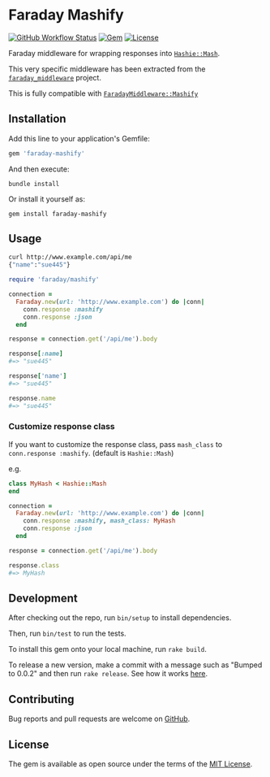 # Faraday Mashify

[![GitHub Workflow Status](https://img.shields.io/github/workflow/status/sue445/faraday-mashify/ci)](https://github.com/sue445/faraday-mashify/actions?query=branch%3Amain)
[![Gem](https://img.shields.io/gem/v/faraday-mashify.svg?style=flat-square)](https://rubygems.org/gems/faraday-mashify)
[![License](https://img.shields.io/github/license/sue445/faraday-mashify.svg?style=flat-square)](LICENSE.md)

Faraday middleware for wrapping responses into [`Hashie::Mash`](https://github.com/hashie/hashie#mash).

This very specific middleware has been extracted from the [`faraday_middleware`](https://github.com/lostisland/faraday_middleware) project.

This is fully compatible with [`FaradayMiddleware::Mashify`](https://github.com/lostisland/faraday_middleware/blob/main/lib/faraday_middleware/response/mashify.rb)

## Installation

Add this line to your application's Gemfile:

```ruby
gem 'faraday-mashify'
```

And then execute:

```shell
bundle install
```

Or install it yourself as:

```shell
gem install faraday-mashify
```

## Usage
```bash
curl http://www.example.com/api/me
{"name":"sue445"}
```

```ruby
require 'faraday/mashify'

connection =
  Faraday.new(url: 'http://www.example.com') do |conn|
    conn.response :mashify
    conn.response :json
  end

response = connection.get('/api/me').body

response[:name]
#=> "sue445"

response['name']
#=> "sue445"

response.name
#=> "sue445"
```

### Customize response class
If you want to customize the response class, pass `mash_class` to `conn.response :mashify`. (default is `Hashie::Mash`)

e.g.

```ruby
class MyHash < Hashie::Mash
end

connection =
  Faraday.new(url: 'http://www.example.com') do |conn|
    conn.response :mashify, mash_class: MyHash
    conn.response :json
  end

response = connection.get('/api/me').body

response.class
#=> MyHash
```

## Development

After checking out the repo, run `bin/setup` to install dependencies.

Then, run `bin/test` to run the tests.

To install this gem onto your local machine, run `rake build`.

To release a new version, make a commit with a message such as "Bumped to 0.0.2" and then run `rake release`.
See how it works [here](https://bundler.io/guides/creating_gem.html#releasing-the-gem).

## Contributing

Bug reports and pull requests are welcome on [GitHub](https://github.com/sue445/faraday-mashify).

## License

The gem is available as open source under the terms of the [MIT License](https://opensource.org/licenses/MIT).
